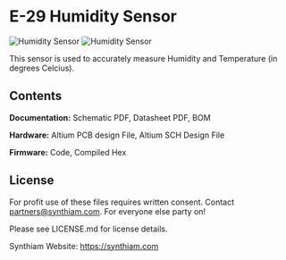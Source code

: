 # E-29 Humidity Sensor

![Humidity Sensor](https://live.staticflickr.com/65535/47691863052_5396ef24e6_k.jpg)
![Humidity Sensor](https://live.staticflickr.com/65535/32801180607_e4eb735d66_k.jpg)

This sensor is used to accurately measure Humidity and Temperature (in degrees Celcius).

## Contents

**Documentation:** Schematic PDF, Datasheet PDF, BOM

**Hardware:** Altium PCB design File, Altium SCH Design File

**Firmware:** Code, Compiled Hex

## License

For profit use of these files requires written consent. Contact partners@synthiam.com. For everyone else party on!

Please see LICENSE.md for license details.

Synthiam Website: https://synthiam.com
